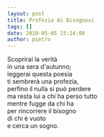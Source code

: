 ```yaml
---
layout: post
title: Profezia Ai Bisognosi
tags: []
date: 2010-05-05 15:24:00
author: pietro
---
```

Scoprirai la verità<br/>in una sera d'autunno;<br/>leggerai questa poesia<br/>ti sembrerà una profezia,<br/>perfino il nulla si può perdere<br/>ma resta lui a chi ha perso tutto<br/>mentre fugge da chi ha<br/>per rincorrere il bisogno<br/>di chi è vuoto<br/>e cerca un sogno.

